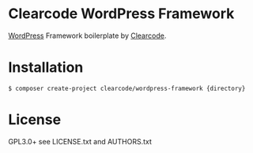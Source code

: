 # Clearcode WordPress Framework

[WordPress](https://wordpress.org) Framework boilerplate by [Clearcode](https://clearcode.cc). 

# Installation

```console
$ composer create-project clearcode/wordpress-framework {directory}
```

# License

GPL3.0+ see LICENSE.txt and AUTHORS.txt